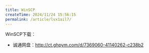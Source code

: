 ```yaml
---
title: WinSCP
createTime: 2024/11/24 15:56:15
permalink: /article/lvx1ail7/
---
```

WinSCP下载：

- 诚通网盘：http://ct.ghpym.com/d/7369060-41140262-c238b2